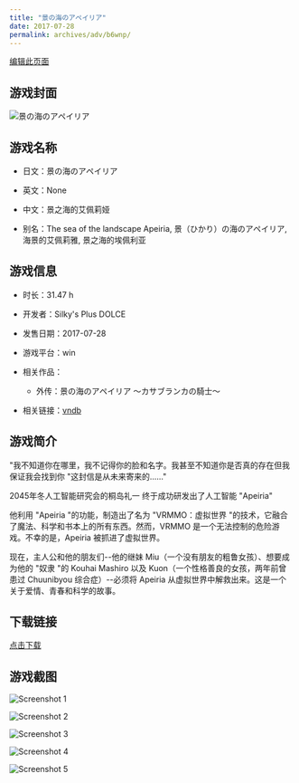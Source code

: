 ```yaml
---
title: "景の海のアペイリア"
date: 2017-07-28
permalink: archives/adv/b6wnp/
---
```

[编辑此页面](https://github.com/ACG-3/ADV3-source/blob/main/source/_posts/%E6%99%AF%E3%81%AE%E6%B5%B7%E3%81%AE%E3%82%A2%E3%83%9A%E3%82%A4%E3%83%AA%E3%82%A2%20%EF%BD%9E%E3%82%AB%E3%82%B5%E3%83%96%E3%83%A9%E3%83%B3%E3%82%AB%E3%81%AE%E9%A8%8E%E5%A3%AB%EF%BD%9E.md)

## 游戏封面

![景の海のアペイリア](https://pan.timero.xyz/d/onedrive/img_lib_001/%E6%99%AF%E3%81%AE%E6%B5%B7%E3%81%AE%E3%82%A2%E3%83%9A%E3%82%A4%E3%83%AA%E3%82%A2%20%EF%BD%9E%E3%82%AB%E3%82%B5%E3%83%96%E3%83%A9%E3%83%B3%E3%82%AB%E3%81%AE%E9%A8%8E%E5%A3%AB%EF%BD%9E_cover.avif)


## 游戏名称

- 日文：景の海のアペイリア
- 英文：None
- 中文：景之海的艾佩莉娅

- 别名：The sea of the landscape Apeiria, 景（ひかり）の海のアペイリア, 海景的艾佩莉雅, 景之海的埃佩利亚


## 游戏信息

- 时长：31.47 h
- 开发者：Silky's Plus DOLCE
- 发售日期：2017-07-28
- 游戏平台：win
- 相关作品：
   - 外传：景の海のアペイリア ～カサブランカの騎士～

- 相关链接：[vndb](https://vndb.org/v20860)


## 游戏简介

"我不知道你在哪里，我不记得你的脸和名字。我甚至不知道你是否真的存在但我保证我会找到你
"这封信是从未来寄来的......"

2045年冬人工智能研究会的桐岛礼一 终于成功研发出了人工智能 "Apeiria"

他利用 "Apeiria "的功能，制造出了名为 "VRMMO：虚拟世界 "的技术，它融合了魔法、科学和书本上的所有东西。然而，VRMMO 是一个无法控制的危险游戏。不幸的是，Apeiria 被抓进了虚拟世界。

现在，主人公和他的朋友们--他的继妹 Miu（一个没有朋友的粗鲁女孩）、想要成为他的 "奴隶 "的 Kouhai Mashiro 以及 Kuon（一个性格善良的女孩，两年前曾患过 Chuunibyou 综合症）--必须将 Apeiria 从虚拟世界中解救出来。这是一个关于爱情、青春和科学的故事。




## 下载链接

[点击下载](https://pan.timero.xyz/onedrive/adv_lib_001/%E6%99%AF%E3%81%AE%E6%B5%B7%E3%81%AE%E3%82%A2%E3%83%9A%E3%82%A4%E3%83%AA%E3%82%A2%20%EF%BD%9E%E3%82%AB%E3%82%B5%E3%83%96%E3%83%A9%E3%83%B3%E3%82%AB%E3%81%AE%E9%A8%8E%E5%A3%AB%EF%BD%9E)


## 游戏截图


![Screenshot 1](https://pan.timero.xyz/d/onedrive/img_lib_001/%E6%99%AF%E3%81%AE%E6%B5%B7%E3%81%AE%E3%82%A2%E3%83%9A%E3%82%A4%E3%83%AA%E3%82%A2%20%EF%BD%9E%E3%82%AB%E3%82%B5%E3%83%96%E3%83%A9%E3%83%B3%E3%82%AB%E3%81%AE%E9%A8%8E%E5%A3%AB%EF%BD%9E_Screenshot_1.avif)

![Screenshot 2](https://pan.timero.xyz/d/onedrive/img_lib_001/%E6%99%AF%E3%81%AE%E6%B5%B7%E3%81%AE%E3%82%A2%E3%83%9A%E3%82%A4%E3%83%AA%E3%82%A2%20%EF%BD%9E%E3%82%AB%E3%82%B5%E3%83%96%E3%83%A9%E3%83%B3%E3%82%AB%E3%81%AE%E9%A8%8E%E5%A3%AB%EF%BD%9E_Screenshot_2.avif)

![Screenshot 3](https://pan.timero.xyz/d/onedrive/img_lib_001/%E6%99%AF%E3%81%AE%E6%B5%B7%E3%81%AE%E3%82%A2%E3%83%9A%E3%82%A4%E3%83%AA%E3%82%A2%20%EF%BD%9E%E3%82%AB%E3%82%B5%E3%83%96%E3%83%A9%E3%83%B3%E3%82%AB%E3%81%AE%E9%A8%8E%E5%A3%AB%EF%BD%9E_Screenshot_3.avif)

![Screenshot 4](https://pan.timero.xyz/d/onedrive/img_lib_001/%E6%99%AF%E3%81%AE%E6%B5%B7%E3%81%AE%E3%82%A2%E3%83%9A%E3%82%A4%E3%83%AA%E3%82%A2%20%EF%BD%9E%E3%82%AB%E3%82%B5%E3%83%96%E3%83%A9%E3%83%B3%E3%82%AB%E3%81%AE%E9%A8%8E%E5%A3%AB%EF%BD%9E_Screenshot_4.avif)

![Screenshot 5](https://pan.timero.xyz/d/onedrive/img_lib_001/%E6%99%AF%E3%81%AE%E6%B5%B7%E3%81%AE%E3%82%A2%E3%83%9A%E3%82%A4%E3%83%AA%E3%82%A2%20%EF%BD%9E%E3%82%AB%E3%82%B5%E3%83%96%E3%83%A9%E3%83%B3%E3%82%AB%E3%81%AE%E9%A8%8E%E5%A3%AB%EF%BD%9E_Screenshot_5.avif)

